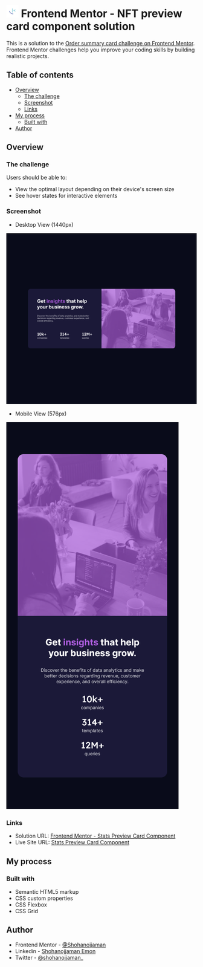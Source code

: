 # ![](./images/favicon-32x32.png) Frontend Mentor - NFT preview card component solution

This is a solution to the [Order summary card challenge on Frontend Mentor](https://www.frontendmentor.io/challenges/order-summary-component-QlPmajDUj). Frontend Mentor challenges help you improve your coding skills by building realistic projects. 

## Table of contents

- [Overview](#overview)
  - [The challenge](#the-challenge)
  - [Screenshot](#screenshot)
  - [Links](#links)
- [My process](#my-process)
  - [Built with](#built-with)
- [Author](#author)


## Overview

### The challenge

Users should be able to:

- View the optimal layout depending on their device's screen size
- See hover states for interactive elements

### Screenshot
- Desktop View (1440px)

![](./images/desktop-device(1440px).png)

- Mobile View (576px)

![](./images/mobile-device(576px).png)

### Links

- Solution URL: [Frontend Mentor - Stats Preview Card Component](https://www.frontendmentor.io/solutions/stats-preview-card-component-U8F_Kl3oyF)
- Live Site URL: [Stats Preview Card Component](https://shohanojjaman.github.io/statsPreviewCardComponent/)

## My process

### Built with

- Semantic HTML5 markup
- CSS custom properties
- CSS Flexbox
- CSS Grid

## Author

- Frontend Mentor - [@Shohanojjaman](https://www.frontendmentor.io/profile/Shohanojjaman)
- Linkedin - [Shohanojjaman Emon](https://www.linkedin.com/in/shohanojjamanemon/)
- Twitter - [@shohanojjaman_](https://twitter.com/shohanojjaman_)
